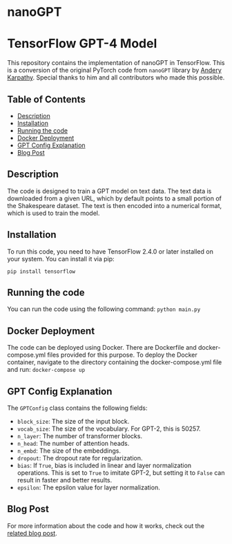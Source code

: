# nanoGPT
 # TensorFlow GPT-4 Model

This repository contains the implementation of nanoGPT in TensorFlow. This is a conversion of the original PyTorch code from `nanoGPT` library by [Andery Karpathy](https://github.com/karpathy/nanoGPT). Special thanks to him and all contributors who made this possible.

## Table of Contents
- [Description](#description)
- [Installation](#installation)
- [Running the code](#running-the-code)
- [Docker Deployment](#docker-deployment)
- [GPT Config Explanation](#gpt-config-explanation)
- [Blog Post](#blog-post)

## Description

The code is designed to train a GPT model on text data. The text data is downloaded from a given URL, which by default points to a small portion of the Shakespeare dataset. The text is then encoded into a numerical format, which is used to train the model.

## Installation

To run this code, you need to have TensorFlow 2.4.0 or later installed on your system. You can install it via pip:

`pip install tensorflow`

## Running the code

You can run the code using the following command:
`python main.py`


## Docker Deployment

The code can be deployed using Docker. There are Dockerfile and docker-compose.yml files provided for this purpose. To deploy the Docker container, navigate to the directory containing the docker-compose.yml file and run:
`docker-compose up`



## GPT Config Explanation

The `GPTConfig` class contains the following fields:

- `block_size`: The size of the input block.
- `vocab_size`: The size of the vocabulary. For GPT-2, this is 50257.
- `n_layer`: The number of transformer blocks.
- `n_head`: The number of attention heads.
- `n_embd`: The size of the embeddings.
- `dropout`: The dropout rate for regularization.
- `bias`: If `True`, bias is included in linear and layer normalization operations. This is set to `True` to imitate GPT-2, but setting it to `False` can result in faster and better results.
- `epsilon`: The epsilon value for layer normalization.

## Blog Post

For more information about the code and how it works, check out the [related blog post]([#](https://www.linkedin.com/pulse/draft/AgGbEHgCsT1H1QAAAYjacWEI9ZTtUvKieD7DBt5ud2NnxIbgU0oG5wySqNWiZBiEtCdnkCs)https://www.linkedin.com/pulse/draft/AgGbEHgCsT1H1QAAAYjacWEI9ZTtUvKieD7DBt5ud2NnxIbgU0oG5wySqNWiZBiEtCdnkCs).




